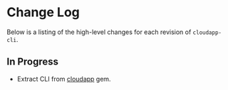 # Change Log

Below is a listing of the high-level changes for each revision of
`cloudapp-cli`.

## In Progress

 - Extract CLI from [cloudapp][] gem.

[cloudapp]: https://github.com/cloudapp/cloudapp
